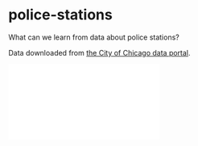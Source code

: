 # police-stations
What can we learn from data about police stations?

Data downloaded from [the City of Chicago data portal](https://data.cityofchicago.org/).

![alt text](./chi_police_stations.pdf "City of Chicago police station locations.")
